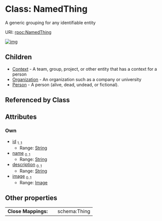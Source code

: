 
# Class: NamedThing


A generic grouping for any identifiable entity

URI: [rpoc:NamedThing](https://pub.tech/schema/rpoc/NamedThing)


[![img](https://yuml.me/diagram/nofunky;dir:TB/class/[Person],[Organization],[Image]<image%200..1-++[NamedThing&#124;id:string;name:string%20%3F;description:string%20%3F],[NamedThing]^-[Person],[NamedThing]^-[Organization],[NamedThing]^-[Context],[Image],[Context])](https://yuml.me/diagram/nofunky;dir:TB/class/[Person],[Organization],[Image]<image%200..1-++[NamedThing&#124;id:string;name:string%20%3F;description:string%20%3F],[NamedThing]^-[Person],[NamedThing]^-[Organization],[NamedThing]^-[Context],[Image],[Context])

## Children

 * [Context](Context.md) - A team, group, project, or other entity that has a context for a person
 * [Organization](Organization.md) - An organization such as a company or university
 * [Person](Person.md) - A person (alive, dead, undead, or fictional).

## Referenced by Class


## Attributes


### Own

 * [id](id.md)  <sub>1..1</sub>
     * Range: [String](types/String.md)
 * [name](name.md)  <sub>0..1</sub>
     * Range: [String](types/String.md)
 * [description](description.md)  <sub>0..1</sub>
     * Range: [String](types/String.md)
 * [image](image.md)  <sub>0..1</sub>
     * Range: [Image](Image.md)

## Other properties

|  |  |  |
| --- | --- | --- |
| **Close Mappings:** | | schema:Thing |

